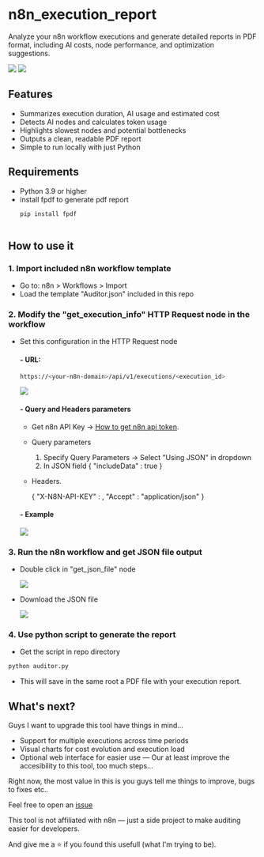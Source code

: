 # n8n_execution_report
Analyze your n8n workflow executions and generate detailed reports in PDF format, including AI costs, node performance, and optimization suggestions.

![](./assets/example_pdf_1.PNG)
![](./assets/example_pdf_2.PNG)
## Features
- Summarizes execution duration, AI usage and estimated cost
- Detects AI nodes and calculates token usage
- Highlights slowest nodes and potential bottlenecks
- Outputs a clean, readable PDF report
- Simple to run locally with just Python

## Requirements
- Python 3.9 or higher
- install fpdf to generate pdf report
  ```bash
  pip install fpdf
 
## How to use it

### 1. Import included n8n workflow template

- Go to: n8n > Workflows > Import
- Load the template "Auditor.json" included in this repo

### 2. Modify the "get_execution_info" HTTP Request node in the workflow

- Set this configuration in the HTTP Request node

  #### - URL:

  ```bash
  https://<your-n8n-domain>/api/v1/executions/<execution_id>
  ```
  ![](./assets/url.PNG)

  #### - Query and Headers parameters
    
  - Get n8n API Key -> [How to get n8n api token](https://docs.n8n.io/api/authentication/).
 
  - Query parameters
    
    1. Specify Query Parameters -> Select "Using JSON" in dropdown
    2. In JSON field
        {
          "includeData" : true
        }
    
  - Headers.

    {
      "X-N8N-API-KEY" : <YOUR-API-KEY>,
      "Accept" : "application/json"
    }
    

  #### - Example
   
  ![](./assets/query_parameters.PNG)


### 3. Run the n8n workflow and get JSON file output

- Double click in "get_json_file" node

  ![](./assets/get_json_file.PNG)

- Download the JSON file

  ![](./assets/download_json.PNG)

### 4. Use python script to generate the report

- Get the script in repo directory
```bash
python auditor.py
```
- This will save in the same root a PDF file with your execution report.

## What's next?

Guys I want to upgrade this tool have things in mind...

- Support for multiple executions across time periods
- Visual charts for cost evolution and execution load
- Optional web interface for easier use — Our at least improve the accesibility to this tool, too much steps...

Right now, the most value in this is you guys tell me things to improve, bugs to fixes etc..

Feel free to open an [issue](https://github.com/Xavi1995/n8n_execution_report/issues)

This tool is not affiliated with n8n — just a side project to make auditing easier for developers.

And give me a :star: if you found this usefull (what I'm trying to be).
